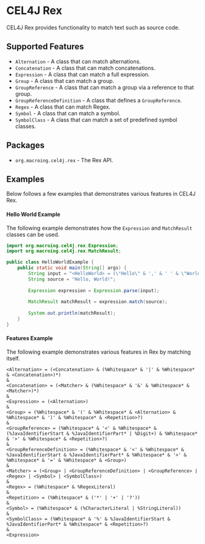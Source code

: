 CEL4J Rex
=========
CEL4J Rex provides functionality to match text such as source code.

Supported Features
------------------
* `Alternation` - A class that can match alternations.
* `Concatenation` - A class that can match concatenations.
* `Expression` - A class that can match a full expression.
* `Group` - A class that can match a group.
* `GroupReference` - A class that can match a group via a reference to that group.
* `GroupReferenceDefinition` - A class that defines a `GroupReference`.
* `Regex` - A class that can match Regex.
* `Symbol` - A class that can match a symbol.
* `SymbolClass` - A class that can match a set of predefined symbol classes.

Packages
--------
* `org.macroing.cel4j.rex` - The Rex API.

Examples
--------
Below follows a few examples that demonstrates various features in CEL4J Rex.

#### Hello World Example
The following example demonstrates how the `Expression` and `MatchResult` classes can be used.

```java
import org.macroing.cel4j.rex.Expression;
import org.macroing.cel4j.rex.MatchResult;

public class HelloWorldExample {
    public static void main(String[] args) {
        String input = "<HelloWorld> = (\"Hello\" & ',' & ' ' & \"World\" & '!') & <HelloWorld>";
        String source = "Hello, World!";
        
        Expression expression = Expression.parse(input);
        
        MatchResult matchResult = expression.match(source);
        
        System.out.println(matchResult);
    }
}
```

#### Features Example
The following example demonstrates various features in Rex by matching itself.

```
<Alternation> = (<Concatenation> & (%Whitespace* & '|' & %Whitespace* & <Concatenation>)*)
&
<Concatenation> = (<Matcher> & (%Whitespace* & '&' & %Whitespace* & <Matcher>)*)
&
<Expression> = (<Alternation>)
&
<Group> = (%Whitespace* & '(' & %Whitespace* & <Alternation> & %Whitespace* & ')' & %Whitespace* & <Repetition>?)
&
<GroupReference> = (%Whitespace* & '<' & %Whitespace* & (%JavaIdentifierStart & %JavaIdentifierPart* | %Digit+) & %Whitespace* & '>' & %Whitespace* & <Repetition>?)
&
<GroupReferenceDefinition> = (%Whitespace* & '<' & %Whitespace* & %JavaIdentifierStart & %JavaIdentifierPart* & %Whitespace* & '>' & %Whitespace* & '=' & %Whitespace* & <Group>)
&
<Matcher> = (<Group> | <GroupReferenceDefinition> | <GroupReference> | <Regex> | <Symbol> | <SymbolClass>)
&
<Regex> = (%Whitespace* & %RegexLiteral)
&
<Repetition> = (%Whitespace* & ('*' | '+' | '?'))
&
<Symbol> = (%Whitespace* & (%CharacterLiteral | %StringLiteral))
&
<SymbolClass> = (%Whitespace* & '%' & %JavaIdentifierStart & %JavaIdentifierPart* & %Whitespace* & <Repetition>?)
&
<Expression>
```